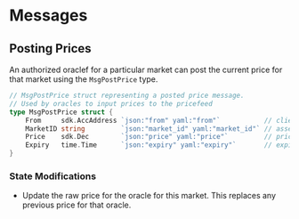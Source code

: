# Messages

## Posting Prices

An authorized oraclef for a particular market can post the current price for that market using the `MsgPostPrice` type.

```go
// MsgPostPrice struct representing a posted price message.
// Used by oracles to input prices to the pricefeed
type MsgPostPrice struct {
	From     sdk.AccAddress `json:"from" yaml:"from"`           // client that sent in this address
	MarketID string         `json:"market_id" yaml:"market_id"` // asset code used by exchanges/api
	Price    sdk.Dec        `json:"price" yaml:"price"`         // price in decimal (max precision 18)
	Expiry   time.Time      `json:"expiry" yaml:"expiry"`       // expiry time
}
```

### State Modifications

* Update the raw price for the oracle for this market. This replaces any previous price for that oracle.
